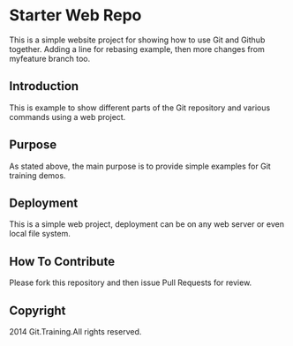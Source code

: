 # Starter Web Repo

This is a simple website project for
showing how to use Git and Github together. Adding a line for rebasing example,
then  more changes from myfeature branch too.

## Introduction

This is example to show different parts
of the Git repository and various commands
using a web project.

## Purpose

As stated above, the main purpose is to 
provide simple examples for Git training
demos.

## Deployment

This is a simple web project, deployment
can be on any web server or even local
file system.

## How To Contribute

Please fork this repository and then issue Pull Requests for
review.

## Copyright

2014 Git.Training.All rights reserved.